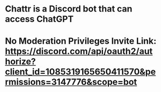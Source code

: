 # Chattr is a Discord bot that can access ChatGPT
# No Moderation Privileges Invite Link: https://discord.com/api/oauth2/authorize?client_id=1085319165650411570&permissions=3147776&scope=bot